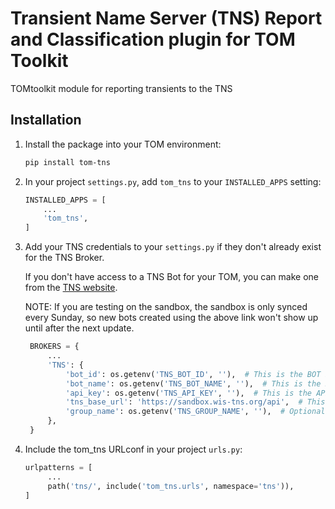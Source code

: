 # Transient Name Server (TNS) Report and Classification plugin for TOM Toolkit
TOMtoolkit module for reporting transients to the TNS 

## Installation

1. Install the package into your TOM environment:
    ```bash
    pip install tom-tns
   ```

2. In your project `settings.py`, add `tom_tns` to your `INSTALLED_APPS` setting:

    ```python
    INSTALLED_APPS = [
        ...
        'tom_tns',
    ]
    ```

3. Add your TNS credentials to your `settings.py` if they don't already exist for the TNS Broker.
   
   If you don't have access to a TNS Bot for your TOM, you can make one from the [TNS website](https://www.wis-tns.org/bots).
   
   NOTE: If you are testing on the sandbox, the sandbox is only synced every Sunday, so new bots created using the above link 
won't show up until after the next update.

   ```python
    BROKERS = {
        ...
        'TNS': {
            'bot_id': os.getenv('TNS_BOT_ID', ''),  # This is the BOT ID you plan to use to submit to TNS
            'bot_name': os.getenv('TNS_BOT_NAME', ''),  # This is the BOT name associated with the above ID
            'api_key': os.getenv('TNS_API_KEY', ''),  # This is the API key for the associated BOT         
            'tns_base_url': 'https://sandbox.wis-tns.org/api',  # This is the sandbox URL. Use https://www.wis-tns.org/api for live submission.
            'group_name': os.getenv('TNS_GROUP_NAME', ''),  # Optional. Include if you wish to use an affiliated Group Name.
        },
    }
    ```

5. Include the tom_tns URLconf in your project `urls.py`:
   ```python
   urlpatterns = [
        ...
        path('tns/', include('tom_tns.urls', namespace='tns')),
   ]
   ```

